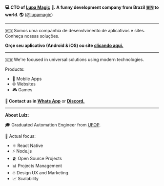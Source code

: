 **💻 CTO of <a href='https://lupa.software'>Lupa Magic</a> 🎩. A funny development company from Brazil 🇧🇷 to world. 🌎** (<a href='https://github.com/lupamagic'>@lupamagic</a>) 
______________________________________________________________________________________________

🇧🇷 Somos uma companhia de desenvlvimento de aplicativos e sites. Conheça nossas soluções.

**Orçe seu aplicativo (Android & iOS) ou site <a href='https://api.whatsapp.com/send?phone=5531975530383'>clicando aqui.</a>**

______________________________________________________________________________________________

🇬🇧 We're focused in universal solutions using modern technologies.

Products:
- 🤳 Mobile Apps
- 🌐 Websites
- 🎮 Games

**📳 Contact us in <a href='https://api.whatsapp.com/send?phone=5531975530383'>Whats App</a>**
or
**<a href='https://discord.gg/eGqaNNC8ty'> Discord.</a>**

______________________________________________________________________________________________

**About Luiz:**

🎓 Graduated Automation Engineer from <a href='https://ufop.br'>UFOP</a>.

📲 Actual focus:

- ⚛️ React Native
- ⚡ Node.js
- 🫂 Open Source Projects
- 📊 Projects Management
- 🔥 Design UX and Marketing
- 📈 Scalability



<!--
**luizuk/luizuk** is a ✨ _special_ ✨ repository because its `README.md` (this file) appears on your GitHub profile.
![LupinhaOficial](https://user-images.githubusercontent.com/35464652/156080342-2b5a23dc-9c8c-42b0-947b-a7e5a7619cca.png)
[![GitHub Streak](https://github-readme-streak-stats.herokuapp.com/?user=luizuk&theme=dark)](https://git.io/streak-stats)

![White Background](https://user-images.githubusercontent.com/35464652/159265599-1d2a1ac5-0bec-48f4-9fbd-fb63f4b82170.png)

🎨 UX Desingn creation services. See our design profolio.

Here are some ideas to get you started:

![Luiz's GitHub stats](https://github-readme-stats.vercel.app/api?username=luizuk&show_icons=true&theme=dracula)


⚡ React Native Engineer.
⚡ UX/UI Designer.

🌐

- 🔭 I’m currently working on ...
- 🌱 I’m currently learning ...
- 👯 I’m looking to collaborate on ...
- 🤔 I’m looking for help with ...
- 💬 Ask me about ...
- 📫 How to reach me: ...
- 😄 Pronouns: ...
- ⚡ Fun fact: ...
-->
